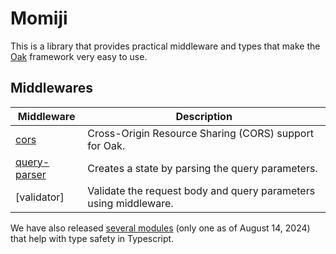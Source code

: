 # Momiji

This is a library that provides practical middleware and types that make the
[Oak](https://github.com/oakserver/oak) framework very easy to use.

## Middlewares

| Middleware                                                                                   | Description                                                      |
| -------------------------------------------------------------------------------------------- | ---------------------------------------------------------------- |
| [cors](https://github.com/cat394/Momiji/tree/main/packages/middlewares/cors)                 | Cross-Origin Resource Sharing (CORS) support for Oak.            |
| [query-parser](https://github.com/cat394/Momiji/tree/main/packages/middlewares/query-parser) | Creates a state by parsing the query parameters.                 |
| [validator]                                                                                  | Validate the request body and query parameters using middleware. |

We have also released
[several modules](https://github.com/cat394/Momiji/tree/main/packages/utility-types)
(only one as of August 14, 2024) that help with type safety in Typescript.
